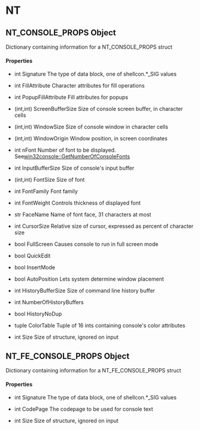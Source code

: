 # NT

## NT\_CONSOLE\_PROPS Object



Dictionary containing information for a NT\_CONSOLE\_PROPS struct

#### Properties

  - int Signature
    The type of data block, one of shellcon\.\*\_SIG values

  - int FillAttribute
    Character attributes for fill operations

  - int PopupFillAttribute
    Fill attributes for popups

  - \(int,int\) ScreenBufferSize
    Size of console screen buffer, in character cells

  - \(int,int\) WindowSize
    Size of console window in character cells

  - \(int,int\) WindowOrigin
    Window position, in screen coordinates

  - int nFont
    Number of font to be displayed\.  See[win32console::GetNumberOfConsoleFonts](win32console.md#win32consolegetnumberofconsolefonts)

  - int InputBufferSize
    Size of console's input buffer

  - \(int,int\) FontSize
    Size of font

  - int FontFamily
    Font family

  - int FontWeight
    Controls thickness of displayed font

  - str FaceName
    Name of font face, 31 characters at most

  - int CursorSize
    Relative size of cursor, expressed as percent of character size

  - bool FullScreen
    Causes console to run in full screen mode

  - bool QuickEdit
    

  - bool InsertMode
    

  - bool AutoPosition
    Lets system determine window placement

  - int HistoryBufferSize
    Size of command line history buffer

  - int NumberOfHistoryBuffers
    

  - bool HistoryNoDup
    

  - tuple ColorTable
    Tuple of 16 ints containing console's color attributes

  - int Size
    Size of structure, ignored on input

## NT\_FE\_CONSOLE\_PROPS Object



Dictionary containing information for a NT\_FE\_CONSOLE\_PROPS struct

#### Properties

  - int Signature
    The type of data block, one of shellcon\.\*\_SIG values

  - int CodePage
    The codepage to be used for console text

  - int Size
    Size of structure, ignored on input